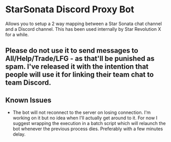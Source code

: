 # StarSonata Discord Proxy Bot

Allows you to setup a 2 way mapping between a Star Sonata chat channel and a Discord channel. This has been used internally by Star Revolution X for a while.

## Please do not use it to send messages to All/Help/Trade/LFG - as that'll be punished as spam. I've released it with the intention that people will use it for linking their team chat to team Discord.

## Known Issues

- The bot will not reconnect to the server on losing connection. I'm working on it but no idea when I'll actually get around to it. For now I suggest wrapping the execution in a batch script which will relaunch the bot whenever the previous process dies. Preferably with a few minutes delay.
